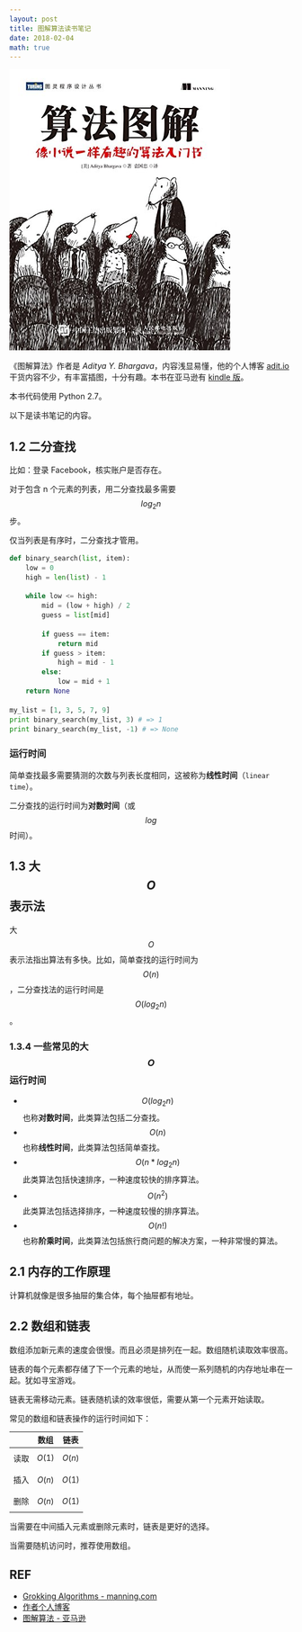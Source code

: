 ```yaml
---
layout: post
title: 图解算法读书笔记
date: 2018-02-04
math: true
---
```


<img src="/imgs/grokking-algorithms.jpg" class="book-cover">

《图解算法》作者是 *Aditya Y. Bhargava*，内容浅显易懂，他的个人博客 [adit.io][adit] 干货内容不少，有丰富插图，十分有趣。本书在亚马逊有 [kindle 版][amazon]。

本书代码使用 Python 2.7。

以下是读书笔记的内容。

## 1.2 二分查找

比如：登录 Facebook，核实账户是否存在。

对于包含 n 个元素的列表，用二分查找最多需要 $$log_2{n}$$ 步。

仅当列表是有序时，二分查找才管用。

```py
def binary_search(list, item):
    low = 0
    high = len(list) - 1
    
    while low <= high:
        mid = (low + high) / 2
        guess = list[mid]
        
        if guess == item:
            return mid
        if guess > item:
            high = mid - 1
        else:
            low = mid + 1
    return None

my_list = [1, 3, 5, 7, 9]
print binary_search(my_list, 3) # => 1
print binary_search(my_list, -1) # => None
```

### 运行时间

简单查找最多需要猜测的次数与列表长度相同，这被称为**线性时间**（`linear time`）。

二分查找的运行时间为**对数时间**（或 $$log$$ 时间）。

## 1.3 大 $$O$$ 表示法

大 $$O$$ 表示法指出算法有多快。比如，简单查找的运行时间为 $$O(n)$$，二分查找法的运行时间是 $$O(log_2{n})$$。

### 1.3.4 一些常见的大 $$O$$ 运行时间

- $$O(log_2{n})$$ 也称**对数时间**，此类算法包括二分查找。
- $$O(n)$$ 也称**线性时间**，此类算法包括简单查找。
- $$O(n * log_2{n})$$ 此类算法包括快速排序，一种速度较快的排序算法。
- $$O(n^2)$$ 此类算法包括选择排序，一种速度较慢的排序算法。
- $$O(n!)$$ 也称**阶乘时间**，此类算法包括旅行商问题的解决方案，一种非常慢的算法。

## 2.1 内存的工作原理

计算机就像是很多抽屉的集合体，每个抽屉都有地址。

## 2.2 数组和链表

数组添加新元素的速度会很慢。而且必须是排列在一起。数组随机读取效率很高。

链表的每个元素都存储了下一个元素的地址，从而使一系列随机的内存地址串在一起。犹如寻宝游戏。

链表无需移动元素。链表随机读的效率很低，需要从第一个元素开始读取。

常见的数组和链表操作的运行时间如下：

| | 数组 | 链表 |
| --- | --- | --- |
| 读取 | $$O(1)$$ | $$O(n)$$ |
| 插入 | $$O(n)$$ | $$O(1)$$ |
| 删除 | $$O(n)$$ | $$O(1)$$ |

当需要在中间插入元素或删除元素时，链表是更好的选择。

当需要随机访问时，推荐使用数组。

## REF

- [Grokking Algorithms - manning.com][manning]
- [作者个人博客][adit]
- [图解算法 - 亚马逊][amazon]

[manning]: https://www.manning.com/books/grokking-algorithms
[adit]: http://adit.io/
[amazon]: https://www.amazon.cn/dp/B075SWP6LG/ref=sr_1_1?s=books&ie=UTF8&qid=1517739356&sr=1-1